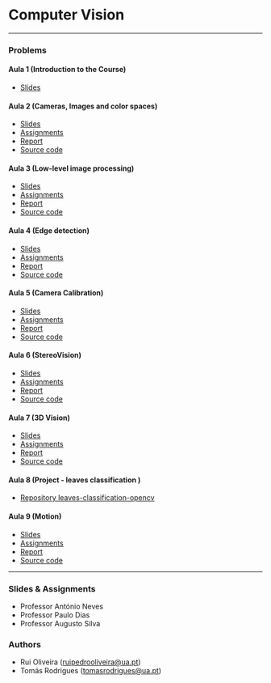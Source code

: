 # Computer Vision

---
### Problems 
#### Aula 1 (Introduction to the Course)
* [Slides](https://github.com/toomyy94/CV1617-68779-68129/blob/master/docs/slides/VC1617-lecture01.pdf)

#### Aula 2 (Cameras, Images and color spaces)
* [Slides](https://github.com/toomyy94/CV1617-68779-68129/blob/master/docs/slides/VC1617-lecture02.pdf)
* [Assignments](https://github.com/toomyy94/CV1617-68779-68129/blob/master/docs/enunciation/VC1617-exercises02.pdf)
* [Report](https://github.com/toomyy94/CV1617-68779-68129/blob/master/docs/reports/pdfs/VC1617_report_class2.pdf)
* [Source code](https://github.com/toomyy94/CV1617-68779-68129/tree/master/aula2)

#### Aula 3 (Low-level image processing)
* [Slides](https://github.com/toomyy94/CV1617-68779-68129/blob/master/docs/slides/VC1617-lecture03.pdf)
* [Assignments](https://github.com/toomyy94/CV1617-68779-68129/blob/master/docs/enunciation/VC1617-exercises03.pdf)
* [Report](https://github.com/toomyy94/CV1617-68779-68129/blob/master/docs/reports/pdfs/VC1617_report_class4.pdf)
* [Source code](https://github.com/toomyy94/CV1617-68779-68129/tree/master/aula3)

#### Aula 4 (Edge detection)
* [Slides](https://github.com/toomyy94/CV1617-68779-68129/blob/master/docs/slides/VC1617-lecture04.pdf)
* [Assignments](https://github.com/toomyy94/CV1617-68779-68129/blob/master/docs/enunciation/VC1617-exercises04.pdf)
* [Report](https://github.com/toomyy94/CV1617-68779-68129/blob/master/docs/reports/pdfs/VC1617_report_class4.pdf)
* [Source code](https://github.com/toomyy94/CV1617-68779-68129/tree/master/aula4)

#### Aula 5 (Camera Calibration)
* [Slides](https://github.com/toomyy94/CV1617-68779-68129/blob/master/docs/slides/VC1617-lecture05.pdf)
* [Assignments](https://github.com/toomyy94/CV1617-68779-68129/blob/master/docs/enunciation/VC1617-exercises05.pdf)
* [Report](https://github.com/toomyy94/CV1617-68779-68129/blob/master/docs/reports/pdfs/VC1617_report_class5.pdf)
* [Source code](https://github.com/toomyy94/CV1617-68779-68129/tree/master/aula5)


#### Aula 6 (StereoVision)
* [Slides](https://github.com/toomyy94/CV1617-68779-68129/blob/master/docs/slides/VC1617-lecture06.pdf)
* [Assignments](https://github.com/toomyy94/CV1617-68779-68129/blob/master/docs/enunciation/VC1617-exercises06.pdf)
* [Report](https://github.com/toomyy94/CV1617-68779-68129/blob/master/docs/reports/pdfs/VC1617_report_class6.pdf)
* [Source code](https://github.com/toomyy94/CV1617-68779-68129/tree/master/aula6)


#### Aula 7 (3D Vision)
* [Slides](https://github.com/toomyy94/CV1617-68779-68129/blob/master/docs/slides/VC1617-lecture07.pdf)
* [Assignments](https://github.com/toomyy94/CV1617-68779-68129/blob/master/docs/enunciation/VC1617-exercises07.pdf)
* [Report](https://github.com/toomyy94/CV1617-68779-68129/blob/master/docs/reports/pdfs/VC1617_report_class7.pdf)
* [Source code](https://github.com/toomyy94/CV1617-68779-68129/tree/master/aula7)

#### Aula 8 (Project - leaves classification )
* [Repository leaves-classification-opencv ](https://github.com/ruipoliveira/leaves-classification-opencv)

#### Aula 9 (Motion)
* [Slides](https://github.com/toomyy94/CV1617-68779-68129/blob/master/docs/slides/VC1617-lecture09.pdf)
* [Assignments](https://github.com/toomyy94/CV1617-68779-68129/blob/master/docs/enunciation/VC1617-exercises09.pdf)
* [Report](https://github.com/toomyy94/CV1617-68779-68129/blob/master/docs/reports/pdfs/VC1617_report_class9.pdf)
* [Source code](https://github.com/toomyy94/CV1617-68779-68129/tree/master/aula9)


---

### Slides & Assignments

* Professor António Neves
* Professor Paulo Dias
* Professor Augusto Silva


### Authors

* Rui Oliveira (ruipedrooliveira@ua.pt)
* Tomás Rodrigues (tomasrodrigues@ua.pt)

